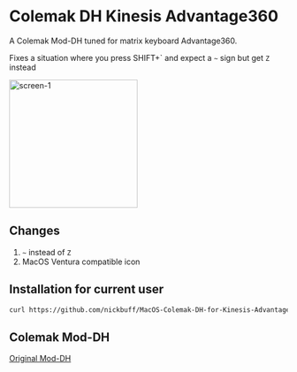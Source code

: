 # Colemak DH Kinesis Advantage360

A Colemak Mod-DH tuned for matrix keyboard Advantage360.

Fixes a situation where you press SHIFT+\` and expect a `~` sign but get `Z` instead


<img width="232" alt="screen-1" src="https://user-images.githubusercontent.com/32787/218269504-74d1e67b-a40a-4392-b8f5-823562643937.png">

## Changes
1. `~` instead of `Z`
2. MacOS Ventura compatible icon

## Installation for current user

```bash
curl https://github.com/nickbuff/MacOS-Colemak-DH-for-Kinesis-Advantage360/tree/main/Colemak%20DH.bundle --output ~/Library/Keyboard\ Layouts/Colemak\ DH.bundle
```

## Colemak Mod-DH
[Original Mod-DH](https://colemakmods.github.io/mod-dh)
